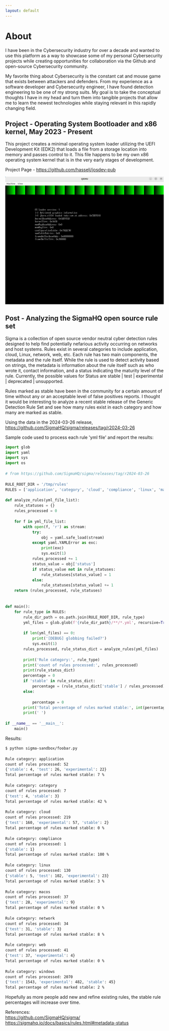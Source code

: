 ```yaml
---
layout: default
---
```


# About
I have been in the Cybersecurity industry for over a decade and wanted to use this platform as a way to showcase some of my personal Cybersecurity projects while creating opportunities for collaboration via the Github and open-source Cybersecurity community.

My favorite thing about Cybersecurity is the constant cat and mouse game that exists between attackers and defenders. From my experience as a software developer and Cybersecurity engineer, I have found detection engineering to be one of my strong suits. My goal is to take the conceptual thoughts I have in my head and turn them into tangible projects that allow me to learn the newest technologies while staying relevant in this rapidly changing field.

## Project - Operating System Bootloader and x86 kernel, May 2023 - Present
This project creates a minimal operating system loader utilizing the UEFI Development Kit (EDK2) that loads a file from a storage location into memory and passes control to it. This file happens to be my own x86 operating system kernel that is in the very early stages of development.

Project Page - https://github.com/hasselj/josdev-pub

![Startup](bootloader/screenshots/qemu-osloader.png)

## Post - Analyzing the SigmaHQ open source rule set
Sigma is a collection of open source vendor neutral cyber detection rules designed to help find potentially nefarious activity occurring on networks and host systems. Rules exist in several categories to include application, cloud, Linux, network, web, etc. Each rule has two main components, the metadata and the rule itself. While the rule is used to detect activity based on strings, the metadata is information about the rule itself such as who wrote it, contact information, and a status indicating the maturity level of the rule. Currently, the possible values for Status are  stable | test | experimental | deprecated | unsupported.

Rules marked as stable have been in the community for a certain amount of time without any or an acceptable level of false positives reports. I thought it would be interesting to analyze a recent stable release of the Generic Detection Rule Set and see how many rules exist in each category and how many are marked as stable.

Using the data in the 2024-03-26 release,
https://github.com/SigmaHQ/sigma/releases/tag/r2024-03-26

Sample code used to process each rule 'yml file' and report the results:
```python
import glob
import yaml
import sys
import os

# from https://github.com/SigmaHQ/sigma/releases/tag/r2024-03-26

RULE_ROOT_DIR = '/tmp/rules'
RULES = ['application', 'category', 'cloud', 'compliance', 'linux', 'macos', 'network', 'web', 'windows']

def analyze_rules(yml_file_list):
    rule_statuses = {}
    rules_processed = 0

    for f in yml_file_list:
        with open(f, 'r') as stream:
            try:
                obj = yaml.safe_load(stream)
            except yaml.YAMLError as exc:
                print(exc)
                sys.exit(1)
            rules_processed += 1
            status_value = obj['status']
            if status_value not in rule_statuses:
                rule_statuses[status_value] = 1
            else:
                rule_statuses[status_value] += 1
    return (rules_processed, rule_statuses)


def main():
    for rule_type in RULES:
        rule_dir_path = os.path.join(RULE_ROOT_DIR, rule_type)
        yml_files = glob.glob(f'{rule_dir_path}/**/*.yml', recursive=True)

        if len(yml_files) == 0:
            print('[DEBUG] globbing failed?')
            sys.exit(1)
        rules_processed, rule_status_dict = analyze_rules(yml_files)

        print('Rule category:', rule_type)
        print('count of rules processed:', rules_processed)
        print(rule_status_dict)
        percentage = 0
        if 'stable' in rule_status_dict:
            percentage = (rule_status_dict['stable'] / rules_processed) * 100
        else:

            percentage = 0
        print('Total percentage of rules marked stable:', int(percentage), '%')
        print(' ')

if __name__ == '__main__':
    main()
```

Results:
```bash
$ python sigma-sandbox/foobar.py

Rule category: application
count of rules processed: 52
{'stable': 4, 'test': 26, 'experimental': 22}
Total percentage of rules marked stable: 7 %

Rule category: category
count of rules processed: 7
{'test': 4, 'stable': 3}
Total percentage of rules marked stable: 42 %

Rule category: cloud
count of rules processed: 219
{'test': 160, 'experimental': 57, 'stable': 2}
Total percentage of rules marked stable: 0 %

Rule category: compliance
count of rules processed: 1
{'stable': 1}
Total percentage of rules marked stable: 100 %

Rule category: linux
count of rules processed: 130
{'stable': 5, 'test': 102, 'experimental': 23}
Total percentage of rules marked stable: 3 %

Rule category: macos
count of rules processed: 37
{'test': 28, 'experimental': 9}
Total percentage of rules marked stable: 0 %

Rule category: network
count of rules processed: 34
{'test': 31, 'stable': 3}
Total percentage of rules marked stable: 8 %

Rule category: web
count of rules processed: 41
{'test': 37, 'experimental': 4}
Total percentage of rules marked stable: 0 %

Rule category: windows
count of rules processed: 2070
{'test': 1543, 'experimental': 482, 'stable': 45}
Total percentage of rules marked stable: 2 %
```

Hopefully as more people add new and refine existing rules, the stable rule percentages will increase over time.

References:\
https://github.com/SigmaHQ/sigma/ \
https://sigmahq.io/docs/basics/rules.html#metadata-status
